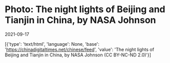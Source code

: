 # Photo: The night lights of Beijing and Tianjin in China, by NASA Johnson

2021-09-17

[{'type': 'text/html', 'language': None, 'base': 'https://chinadigitaltimes.net/chinese/feed', 'value': 'The night lights of Beijing and Tianjin in China, by NASA Johnson (CC BY-NC-ND 2.0)'}]